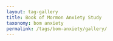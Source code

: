```yaml
---
layout: tag-gallery
title: Book of Mormon Anxiety Study
taxonomy: bom anxiety
permalink: /tags/bom-anxiety/gallery/
---
```

